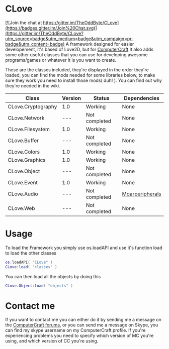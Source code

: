 # CLove

[![Join the chat at https://gitter.im/TheOddByte/CLove](https://badges.gitter.im/Join%20Chat.svg)](https://gitter.im/TheOddByte/CLove?utm_source=badge&utm_medium=badge&utm_campaign=pr-badge&utm_content=badge)
A framework designed for easier developement, it's based of Love2D, but for [ComputerCraft](http://www.computercraft.info)
It also adds some other useful classes that you can use for developing awesome programs/games or whatever it is you want to create.

These are the classes included, they're displayed in the order they're loaded, you can find the mods needed for some libraries below, to make sure they work you need to install those mods( duh! ). You can find out why they're needed in the wiki.

|  Class              | Version |  Status       | Dependencies |
|---------------------|---------|---------------|--------------|
|  CLove.Cryptography | 1.0     |  Working      | None         |
|  CLove.Network      | ---     | Not completed | None         |
|  CLove.Filesystem   | 1.0     | Working       | None         |
|  CLove.Buffer       | ---     | Not completed | None         |
|  CLove.Colors       | 1.0     | Working       | None         |
|  CLove.Graphics     | 1.0     | Working       | None         |
|  CLove.Object       | ---     | Not completed | None         |
|  CLove.Event        | 1.0     | Working       | None         |
|  CLove.Audio        | ---     | Not completed | [Moarperipherals](http://www.computercraft.info/forums2/index.php?/topic/19357-cc-latest-moarperipherals/) |
|  CLove.Web          | ---     | Not completed | None         |



# Usage
To load the Framework you simply use os.loadAPI and use it's function load to load the other classes
```lua
os.loadAPI( "CLove" )
CLove:load( "classes" )
```
You can then load all the objects by doing this
```lua
CLove.Object:load( "objects" )
```

# Contact me
If you want to contact me you can either do it by sending me a message on the [ComputerCraft forums](http://www.computercraft.info/forums2/index.php?/user/4727-theoddbyte/), or you can send me a message on Skype, you can find my skype username on my ComputerCraft profile. If you're experiencing problems you need to specify which version of MC you're using, and which version of CC you're using.
